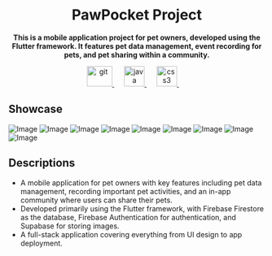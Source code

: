 <h1 align="center">PawPocket Project</h1>
<p align="center"><b>This is a mobile application project for pet owners, developed using the Flutter framework. It features pet data management, event recording for pets, and pet sharing within a community.</b></p>
<p align="center">
<a href="https://flutter.dev/" target="_blank" rel="noreferrer"> <img src="https://www.cdnlogo.com/logos/f/30/flutter.svg" alt="git" width="50" height="40"/> </a>
&nbsp;&nbsp;&nbsp;&nbsp;
<a href="https://firebase.google.com/" target="_blank" rel="noreferrer"> <img src="https://brandeps.com/logo-download/F/Firebase-logo-02.png" alt="java" width="40" height="40"/> </a>
&nbsp;&nbsp;&nbsp;&nbsp;
<a href="https://supabase.com/" target="_blank" rel="noreferrer"> <img src="https://elest.io/images/softwares/284/logo.png" alt="css3" width="40" height="40"/> </a>
&nbsp;&nbsp;&nbsp;&nbsp;
</p>

## Showcase</h1>
![Image](https://github.com/user-attachments/assets/4a0d8457-d10f-4952-b8dd-99f98fa78304)
![Image](https://github.com/user-attachments/assets/bdb097fb-7cb2-4c4c-9ebb-a6391f5d822a)
![Image](https://github.com/user-attachments/assets/44673c9a-b3b2-4b7b-8f27-9bdace75244c)
![Image](https://github.com/user-attachments/assets/54b109e5-ceb7-45fa-be58-5a1201f14cb4)
![Image](https://github.com/user-attachments/assets/a0f554b4-57d1-40db-915b-57e08450a105)
![Image](https://github.com/user-attachments/assets/b562a3c0-415e-4489-8315-c21a3496bb72)
![Image](https://github.com/user-attachments/assets/d7e178cb-8995-436a-866d-1d65cb4ad5ba)
![Image](https://github.com/user-attachments/assets/0d2ffeb0-b473-441a-a22e-c8a5031fd14c)
![Image](https://github.com/user-attachments/assets/0809f8ef-d7f4-4f6f-accc-596409966c7f)

## Descriptions
- A mobile application for pet owners with key features including pet data management, recording important pet activities, and an in-app community where users can share their pets.
- Developed primarily using the Flutter framework, with Firebase Firestore as the database, Firebase Authentication for authentication, and Supabase for storing images.
- A full-stack application covering everything from UI design to app deployment.
